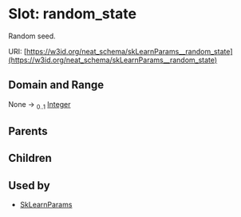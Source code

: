 
# Slot: random_state


Random seed.

URI: [https://w3id.org/neat_schema/skLearnParams__random_state](https://w3id.org/neat_schema/skLearnParams__random_state)


## Domain and Range

None &#8594;  <sub>0..1</sub> [Integer](types/Integer.md)

## Parents


## Children


## Used by

 * [SkLearnParams](SkLearnParams.md)
